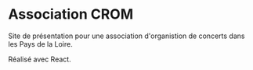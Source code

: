 # Association CROM

Site de présentation pour une association d'organistion de concerts dans les Pays de la Loire.

Réalisé avec React.
